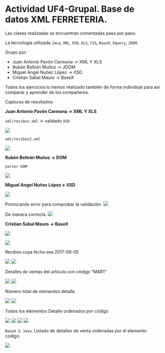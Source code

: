 # Actividad UF4-Grupal. Base de datos XML FERRETERIA. 
Las clases realizadas se encuentran comentadas paso por paso. 

La tecnología utilizada `Java`, `XML`, `XSD`, `XLS`, `CSS`, `BaseX`, `Xquery`, `JDOM`. 

Grupo por: 
- Juan Antonio Pavón Carmona -> XML Y XLS
- Rubén Beltrán Muñoz -> JDOM
- Miguel Angel Nuñez López -> XSD 
- Cristian Sabal Mauro -> BaseX

Todos los ejercicios lo hemos realizado también de forma individual para así comparar y aprender de los compañeros.

Capturas de resultados:

**Juan Antonio Pavón Carmona -> XML Y XLS**

`xml/recibos.xml` -> validado `XSD`

![](img/img001.png)

`xml/recibos2.xml`

![](img/img002.png)

**Rubén Beltrán Muñoz -> DOM** 

`parser DOM`

![](img/img003.png)

**Miguel Angel Nuñez López-> XSD** 

![](img/img005.png)

Provocando error para comprobar la validación.
![](img/img006.png)

De manera correcta.
![](img/img007.png)

**Cristian Sabal Mauro  -> BaseX** 

![](img/img008.png)

![](img/img009.png)

Recibos cuya fecha sea 2017-09-05

![](img/img010.png)
![](img/img011.png)

Detalles de ventas del articulo con código “MAR1”

![](img/img012.png)
![](img/img013.png)

Número total de elementos detalle

![](img/img014.png)
![](img/img015.png)

Todos los elementos Detalle ordenados por código

![](img/img016.png)
![](img/img017.png)
![](img/img018.png)
![](img/img019.png)

`BaseX & Java`. Listado de detalles de venta ordenadas por el elemento codigo.

![](img/img020.png)


